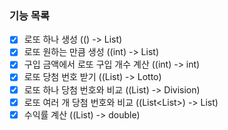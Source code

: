 ### 기능 목록
+ [X] 로또 하나 생성 (() -> List<Integer>)
+ [X] 로또 원하는 만큼 생성 ((int) -> List<Lotto>)
+ [X] 구입 금액에서 로또 구입 개수 계산 ((int) -> int)
+ [X] 로또 당첨 번호 받기 ((List<Integer>) -> Lotto)
+ [X] 로또 하나 당첨 번호와 비교 ((List<Integer>) -> Division)
+ [X] 로또 여러 개 당첨 번호와 비교 ((List<List<Integer>>) -> List<Integer>)
+ [X] 수익률 계산 ((List<Integer>) -> double)
